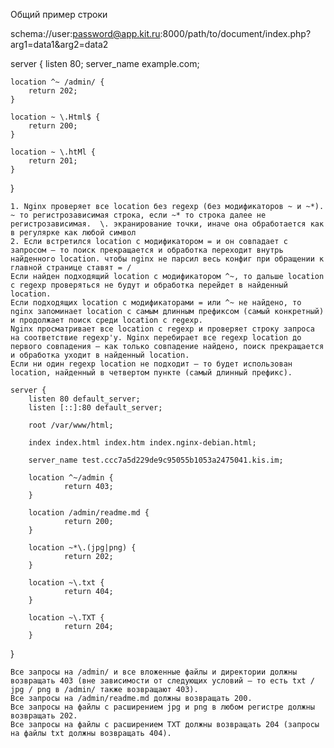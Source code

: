 Общий пример строки 

schema://user:password@app.kit.ru:8000/path/to/document/index.php?arg1=data1&arg2=data2

server {
    listen 80;
    server_name example.com;

    location ^~ /admin/ {
        return 202;
    }

    location ~ \.Html$ {
        return 200;
    }

    location ~ \.htMl {
        return 201;
    }
}


    1. Nginx проверяет все location без regexp (без модификаторов ~ и ~*). ~ то регистрозависимая строка, если ~* то строка далее не регистрозависимая.  \. экранирование точки, иначе она обработается как в регулярке как любой символ
    2. Если встретился location с модификатором = и он совпадает с запросом — то поиск прекращается и обработка переходит внутрь найденного location. чтобы nginx не парсил весь конфиг при обращении к главной странице ставят = /
    Если найден подходящий location с модификатором ^~, то дальше location с regexp проверяться не будут и обработка перейдет в найденный location.
    Если подходящих location с модификаторами = или ^~ не найдено, то nginx запоминает location с самым длинным префиксом (самый конкретный) и продолжает поиск среди location с regexp.
    Nginx просматривает все location с regexp и проверяет строку запроса на соответствие regexp'у. Nginx перебирает все regexp location до первого совпадения — как только совпадение найдено, поиск прекращается и обработка уходит в найденный location.
    Если ни один regexp location не подходит — то будет использован location, найденный в четвертом пункте (самый длинный префикс).

    server {
        listen 80 default_server;
        listen [::]:80 default_server;

        root /var/www/html;

        index index.html index.htm index.nginx-debian.html;

        server_name test.ccc7a5d229de9c95055b1053a2475041.kis.im;

        location ^~/admin {
                return 403;
        }

        location /admin/readme.md {
                return 200;
        }

        location ~*\.(jpg|png) {
                return 202;
        }

        location ~\.txt {
                return 404;
        }

        location ~\.TXT {
                return 204;
        }

}

    Все запросы на /admin/ и все вложенные файлы и директории должны возвращать 403 (вне зависимости от следующих условий — то есть txt / jpg / png в /admin/ также возвращают 403).
    Все запросы на /admin/readme.md должны возвращать 200.
    Все запросы на файлы с расширением jpg и png в любом регистре должны возвращать 202.
    Все запросы на файлы с расширением TXT должны возвращать 204 (запросы на файлы txt должны возвращать 404).

